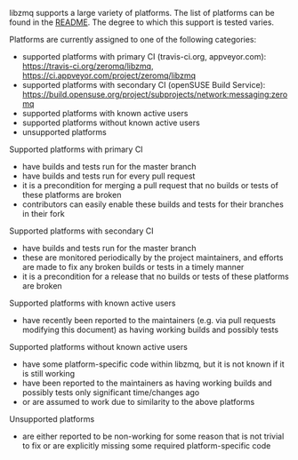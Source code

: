 libzmq supports a large variety of platforms. The list of platforms can be found in the [README](README.md#platforms).
The degree to which this support is tested varies.

Platforms are currently assigned to one of the following categories:
- supported platforms with primary CI (travis-ci.org, appveyor.com): https://travis-ci.org/zeromq/libzmq, https://ci.appveyor.com/project/zeromq/libzmq
- supported platforms with secondary CI (openSUSE Build Service): https://build.opensuse.org/project/subprojects/network:messaging:zeromq
- supported platforms with known active users
- supported platforms without known active users
- unsupported platforms

Supported platforms with primary CI
- have builds and tests run for the master branch
- have builds and tests run for every pull request
- it is a precondition for merging a pull request that no builds or tests of these platforms are broken
- contributors can easily enable these builds and tests for their branches in their fork

Supported platforms with secondary CI
- have builds and tests run for the master branch
- these are monitored periodically by the project maintainers, and efforts are made to fix any broken builds or tests in a timely manner
- it is a precondition for a release that no builds or tests of these platforms are broken

Supported platforms with known active users
- have recently been reported to the maintainers (e.g. via pull requests modifying this document) as having working builds and possibly tests

Supported platforms without known active users
- have some platform-specific code within libzmq, but it is not known if it is still working
- have been reported to the maintainers as having working builds and possibly tests only significant time/changes ago 
- or are assumed to work due to similarity to the above platforms

Unsupported platforms
- are either reported to be non-working for some reason that is not trivial to fix or are explicitly missing some required platform-specific code

